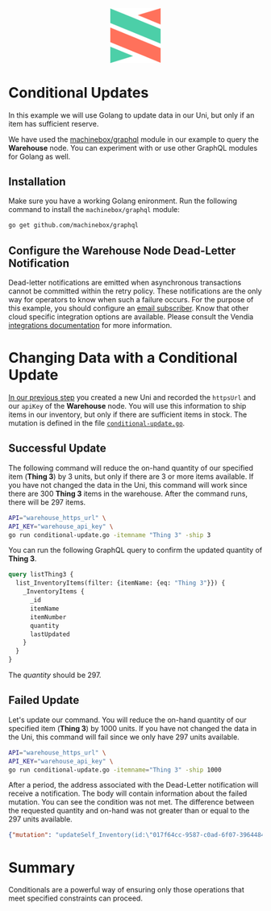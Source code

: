 <p align="center">
  <a href="https://vendia.net/">
    <img src="https://raw.githubusercontent.com/vendia/examples/main/vendia-logo.png" alt="vendia logo" width="100px">
  </a>
</p>

# Conditional Updates

In this example we will use Golang to update data in our Uni, but only if an item has sufficient reserve.

We have used the [machinebox/graphql](https://github.com/machinebox/graphql) module in our example to query the **Warehouse** node. You can experiment with or use other GraphQL modules for Golang as well.

## Installation

Make sure you have a working Golang enironment. Run the following command to install the `machinebox/graphql` module:

```bash
go get github.com/machinebox/graphql
```

## Configure the Warehouse Node Dead-Letter Notification

Dead-letter notifications are emitted when asynchronous transactions cannot be committed within the retry policy. These notifications are the only way for operators to know when such a failure occurs. For the purpose of this example, you should configure an [email subscriber](https://www.vendia.net/docs/share/integrations#configuring-an-email-subscriber). Know that other cloud specific integration options are available. Please consult the Vendia [integrations documentation](https://www.vendia.net/docs/share/integrations) for more information.


# Changing Data with a Conditional Update

[In our previous step](../README.md) you created a new Uni and recorded the `httpsUrl` and our `apiKey` of the **Warehouse** node. You will use this information to ship items in our inventory, but only if there are sufficient items in stock. The mutation is defined in the file [`conditional-update.go`](./conditional-update.go).

## Successful Update

The following command will reduce the on-hand quantity of our specified item (**Thing 3**) by 3 units, but only if there are 3 or more items available. If you have not changed the data in the Uni, this command will work since there are 300 **Thing 3** items in the warehouse. After the command runs, there will be 297 items.

```bash
API="warehouse_https_url" \
API_KEY="warehouse_api_key" \
go run conditional-update.go -itemname "Thing 3" -ship 3
```

You can run the following GraphQL query to confirm the updated quantity of **Thing 3**.

```graphql
query listThing3 {
  list_InventoryItems(filter: {itemName: {eq: "Thing 3"}}) {
    _InventoryItems {
      _id
      itemName
      itemNumber
      quantity
      lastUpdated
    }
  }
}
```

The _quantity_ should be 297.

## Failed Update

Let's update our command. You will reduce the on-hand quantity of our specified item (**Thing 3**) by 1000 units. If you have not changed the data in the Uni, this command will fail since we only have 297 units available.

```bash
API="warehouse_https_url" \
API_KEY="warehouse_api_key" \
go run conditional-update.go -itemname="Thing 3" -ship 1000
```

After a period, the address associated with the Dead-Letter notification will receive a notification. The body will contain information about the failed mutation. You can see the condition was not met. The difference between the requested quantity and on-hand was not greater than or equal to the 297 units available.

```json
{"mutation": "updateSelf_Inventory(id:\"017f64cc-9587-c0ad-6f07-39644846ee5c\",input: {lastUpdated: \"2022-03-07T12:13:56Z\", quantity: -703},condition: {quantity: {ge: 297}}){error}", "submission_time": "2022-03-07T17:13:56.815992+00:00", "id": "017f655f-9350-6de2-ffae-98dcba22cb0f", "owner": "Warehouse", "transactionId": "017f655f-9350-6de2-ffae-98dcba22cb0f", "status": "Failed", "submissionTime": "2022-03-07T17:13:56.815992+00:00"}
```

# Summary

Conditionals are a powerful way of ensuring only those operations that meet specified constraints can proceed.

